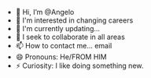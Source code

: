 - 👋 Hi, I’m @Angelo
- 👀 I'm interested in changing careers
- 🌱 I'm currently updating...
- 💞️ I seek to collaborate in all areas
- 📫 How to contact me... email
- 😄 Pronouns: He/FROM HIM
- ⚡ Curiosity: I like doing something new.

<!---
Angelosouz/Angelosouz is a ✨ special ✨ repository because its `README.md` (this file) appears on your GitHub profile.
You can click the Preview link to take a look at your changes.
--->
